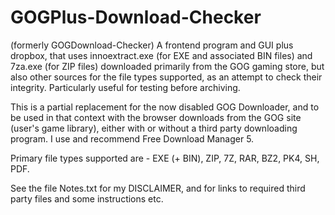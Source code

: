 # GOGPlus-Download-Checker
(formerly GOGDownload-Checker)
A frontend program and GUI plus dropbox, that uses innoextract.exe (for EXE and associated BIN files) and 7za.exe (for ZIP files) downloaded primarily from the GOG gaming store, but also other sources for the file types supported, as an attempt to check their integrity. Particularly useful for testing before archiving.

This is a partial replacement for the now disabled GOG Downloader, and to be used in that context with the browser downloads from the GOG site (user's game library), either with or without a third party downloading program. I use and recommend Free Download Manager 5.

Primary file types supported are - EXE (+ BIN), ZIP, 7Z, RAR, BZ2, PK4, SH, PDF.

See the file Notes.txt for my DISCLAIMER, and for links to required third party files and some instructions etc.

